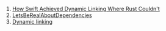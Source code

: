 1. [How Swift Achieved Dynamic Linking Where Rust Couldn't](https://gankra.github.io/blah/swift-abi/)
 2. [LetsBeRealAboutDependencies](https://wiki.alopex.li/LetsBeRealAboutDependencies)
 3. [Dynamic linking](https://drewdevault.com/dynlib.html)
